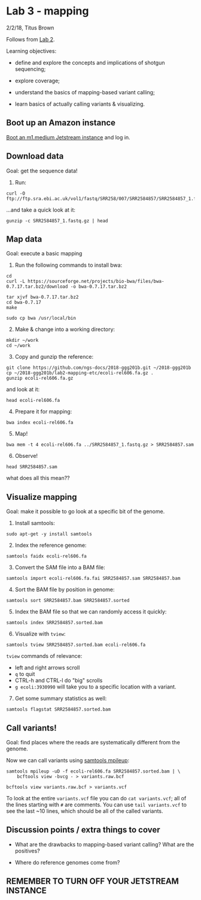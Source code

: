 # Lab 3 - mapping

2/2/18, Titus Brown

Follows from [Lab 2](../lab2-mapping-etc/README.md).

Learning objectives:

* define and explore the concepts and implications of shotgun
  sequencing;
  
* explore coverage;

* understand the basics of mapping-based variant calling;

* learn basics of actually calling variants & visualizing.

## Boot up an Amazon instance

[Boot an m1.medium Jetstream instance](../lab1-jetstream/boot.md) and log in.

## Download data

Goal: get the sequence data!

1. Run:

```
curl -O ftp://ftp.sra.ebi.ac.uk/vol1/fastq/SRR258/007/SRR2584857/SRR2584857_1.fastq.gz
```
        
...and take a quick look at it:

```
gunzip -c SRR2584857_1.fastq.gz | head
```

## Map data

Goal: execute a basic mapping

1. Run the following commands to install bwa:

```
cd
curl -L https://sourceforge.net/projects/bio-bwa/files/bwa-0.7.17.tar.bz2/download -o bwa-0.7.17.tar.bz2

tar xjvf bwa-0.7.17.tar.bz2
cd bwa-0.7.17
make

sudo cp bwa /usr/local/bin
```
        
2. Make & change into a working directory:

```
mkdir ~/work
cd ~/work
```

3. Copy and gunzip the reference:

```
git clone https://github.com/ngs-docs/2018-ggg201b.git ~/2018-ggg201b
cp ~/2018-ggg201b/lab2-mapping-etc/ecoli-rel606.fa.gz .
gunzip ecoli-rel606.fa.gz
```

and look at it:

```
head ecoli-rel606.fa
```
        
4. Prepare it for mapping:

```
bwa index ecoli-rel606.fa
```
        
5. Map!

```
bwa mem -t 4 ecoli-rel606.fa ../SRR2584857_1.fastq.gz > SRR2584857.sam
```
        
6. Observe!

```
head SRR2584857.sam
```

what does all this mean??
        
## Visualize mapping

Goal: make it possible to go look at a specific bit of the genome.

1. Install samtools:

```
sudo apt-get -y install samtools
```
        
2. Index the reference genome:

```
samtools faidx ecoli-rel606.fa
```
        
3. Convert the SAM file into a BAM file:

```
samtools import ecoli-rel606.fa.fai SRR2584857.sam SRR2584857.bam
```
        
4. Sort the BAM file by position in genome:

```
samtools sort SRR2584857.bam SRR2584857.sorted
```
        
5. Index the BAM file so that we can randomly access it quickly:

```
samtools index SRR2584857.sorted.bam
```
        
6. Visualize with `tview`:

```
samtools tview SRR2584857.sorted.bam ecoli-rel606.fa
```
        
   `tview` commands of relevance:
   
   * left and right arrows scroll
   * `q` to quit
   * CTRL-h and CTRL-l do "big" scrolls
   * `g ecoli:3930990` will take you to a specific location with a variant.
   
7. Get some summary statistics as well:

```
samtools flagstat SRR2584857.sorted.bam
```
   
## Call variants!

Goal: find places where the reads are systematically different from the
genome.
   
Now we can call variants using
[samtools mpileup](http://samtools.sourceforge.net/mpileup.shtml):

```
samtools mpileup -uD -f ecoli-rel606.fa SRR2584857.sorted.bam | \
    bcftools view -bvcg - > variants.raw.bcf
    
bcftools view variants.raw.bcf > variants.vcf
```

To look at the entire `variants.vcf` file you can do `cat
variants.vcf`; all of the lines starting with `#` are comments.  You
can use `tail variants.vcf` to see the last ~10 lines, which should
be all of the called variants.

## Discussion points / extra things to cover

* What are the drawbacks to mapping-based variant calling? What are
  the positives?

* Where do reference genomes come from?

## REMEMBER TO TURN OFF YOUR JETSTREAM INSTANCE
